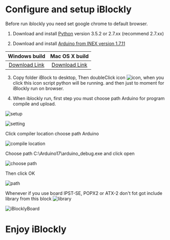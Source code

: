 # Configure and setup iBlockly

Before run iblockly you need set google chrome to default browser.

1. Download and install [Python][1] version 3.5.2 or 2.7.xx (recommend 2.7.xx)

2. Download and install [Arduino from INEX version 1.7.11][4]

| Windows build       | Mac OS X build       |
|:-------------------:|:--------------------:|
| [Download Link][2]  | [Download Link][3]    |

3. Copy folder iBlock to desktop, Then doubleClick icon ![icon](http://doc.inex.co.th/wp-content/uploads/2016/11/2016-12-08_152631.png), when you click this icon script python will be running. and then just to moment for iBlockly run on browser.

4. When iblockly run, first step you must choose path Arduino for program compile and upload.

  ![setup](http://doc.inex.co.th/wp-content/uploads/2016/11/2016-12-08_153710-1024x519.png)

  ![setting](http://doc.inex.co.th/wp-content/uploads/2016/11/2016-12-08_153811.png)

  Click compiler location choose path Arduino

  ![compile location](http://doc.inex.co.th/wp-content/uploads/2016/11/2016-12-10_152545.png)

  Choose path C:\Arduino17\arduino_debug.exe and click open

  ![choose path](http://doc.inex.co.th/wp-content/uploads/2016/11/2016-12-08_153931.png)

  Then click OK

  ![path](http://doc.inex.co.th/wp-content/uploads/2016/11/2016-12-10_154632.png)

  Whenever if you use board IPST-SE, POPX2 or ATX-2 don't fot got include library from this block ![library](http://doc.inex.co.th/wp-content/uploads/2016/11/2016-12-08_160456.png)

  ![iBlocklyBoard](http://doc.inex.co.th/wp-content/uploads/2016/11/Picture1-1.png)

  # Enjoy iBlockly

[1]: https://www.python.org/downloads/
[2]: http://www.inex.co.th/store/software/Arduino1.7.11_Setup161201.exe
[3]: http://www.inex.co.th/store/software/Arduino1.7.11_Setup161201.dmg
[4]: http://inex.co.th/shop/index.php/software-download
